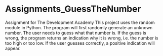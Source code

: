 # Assignments_GuessTheNumber
Assignment for The Development Academy
This project uses the random module in Python. 
The program will first randomly generate an unknown number. 
The user needs to guess what that number is. 
If the guess is wrong, the program returns an indication why it is wrong, i.e. the number is too high or too low.
If the user guesses correctly, a positive indication will appear.
